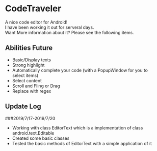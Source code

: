 # CodeTraveler
A nice code editor for Android!<br/>
I have been working it out for serveral days.<br/>
Want More information about it?
Please see the following items.
## Abilities Future
* Basic/Display texts
* Strong highlight
* Automatically complete your code (with a PopupWindow for you to select items)
* Select content
* Scroll and Fling or Drag
* Replace with regex
## Update Log
###2019/7/17-2019/7/20
* Working with class EditorText which is a implementation of class android.text.Editable
* Created some basic classes
* Tested the basic methods of EditorText with a simple application of it
